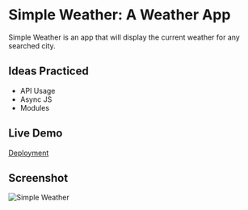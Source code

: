
# Simple Weather: A Weather App

Simple Weather is an app that will display the current weather for any searched city.


## Ideas Practiced
* API Usage
* Async JS
* Modules






 ## Live Demo
[Deployment](https://scott-hall7.github.io/weather-app/)
 

## Screenshot

![Simple Weather](https://imgur.com/a/sJoVvyq.jpg "App Preview")



